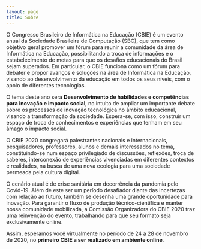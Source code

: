 ```yaml
---
layout: page
title: Sobre
---
```


O Congresso Brasileiro de Informática na Educação (CBIE) é um evento anual da Sociedade Brasileira de Computação (SBC), que tem como objetivo geral promover um fórum para reunir a comunidade da área de Informática na Educação, possibilitando a troca de informações e o estabelecimento de metas para que os desafios educacionais do Brasil sejam superados. Em particular, o CBIE funciona como um fórum para debater e propor avanços e soluções na área de Informática na Educação, visando ao desenvolvimento da educação em todos os seus níveis, com o apoio de diferentes tecnologias.

O tema deste ano será **Desenvolvimento de habilidades e competências para inovação e impacto social**, no intuito de ampliar um importante debate sobre os processos de inovação tecnológica no âmbito educacional, visando a transformação da sociedade. Espera-se, com isso, construir um espaço de troca de conhecimentos e experiências que tenham em seu âmago o impacto social.

O  CBIE 2020 congregará palestrantes nacionais e internacionais, pesquisadores, professores, alunos e demais interessados no tema, constituindo-se num espaço privilegiado de discussões, reflexões, troca de saberes, interconexão de experiências vivenciadas em diferentes contextos e realidades, na busca de uma nova ecologia para uma sociedade permeada pela cultura digital.

O cenário atual é de crise sanitária em decorrência da pandemia pelo Covid-19. Além de este ser um período desafiador diante das incertezas com relação ao futuro, também se desenha uma grande oportunidade para inovação. Para garantir o fluxo de produção técnico-científica e manter nossa comunidade mobilizada, a Comissão Organizadora do CBIE 2020 traz uma reinvenção do evento, trabalhando para que seu formato seja exclusivamente online.

Assim, esperamos você virtualmente no período de 24 a 28 de novembro de 2020, no **primeiro CBIE a ser realizado em ambiente online**.
